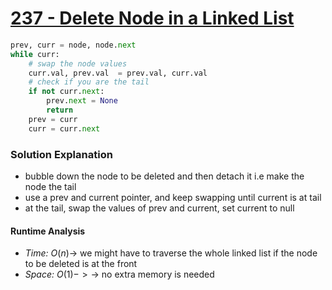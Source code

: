 # [237 - Delete Node in a Linked List]()

```python
prev, curr = node, node.next
while curr: 
    # swap the node values
    curr.val, prev.val  = prev.val, curr.val 
    # check if you are the tail
    if not curr.next:
        prev.next = None
        return 
    prev = curr
    curr = curr.next
```

### Solution Explanation 
- bubble down the node to be deleted and then detach it i.e make the node the tail 
- use a prev and current pointer, and keep swapping until current is at tail 
- at the tail, swap the values of prev and current, set current to null 

#### Runtime Analysis  
- *Time:* $O(n) \rightarrow$ we might have to traverse the whole linked list if the node to be deleted is at the front  
- *Space:* $O(1) -> \rightarrow$ no extra memory is needed 

